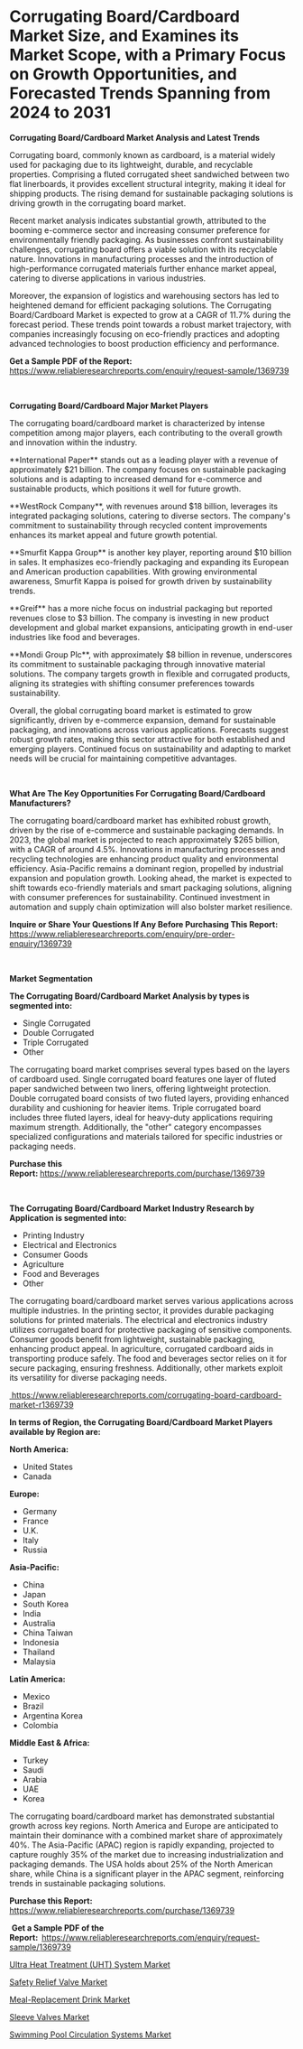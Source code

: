 <p><h1>Corrugating Board/Cardboard Market Size, and Examines its Market Scope, with a Primary Focus on Growth Opportunities, and Forecasted Trends Spanning from 2024 to 2031</h1></p><p><strong>Corrugating Board/Cardboard Market Analysis and Latest Trends</strong></p>
<p><p>Corrugating board, commonly known as cardboard, is a material widely used for packaging due to its lightweight, durable, and recyclable properties. Comprising a fluted corrugated sheet sandwiched between two flat linerboards, it provides excellent structural integrity, making it ideal for shipping products. The rising demand for sustainable packaging solutions is driving growth in the corrugating board market.</p><p>Recent market analysis indicates substantial growth, attributed to the booming e-commerce sector and increasing consumer preference for environmentally friendly packaging. As businesses confront sustainability challenges, corrugating board offers a viable solution with its recyclable nature. Innovations in manufacturing processes and the introduction of high-performance corrugated materials further enhance market appeal, catering to diverse applications in various industries.</p><p>Moreover, the expansion of logistics and warehousing sectors has led to heightened demand for efficient packaging solutions. The Corrugating Board/Cardboard Market is expected to grow at a CAGR of 11.7% during the forecast period. These trends point towards a robust market trajectory, with companies increasingly focusing on eco-friendly practices and adopting advanced technologies to boost production efficiency and performance.</p></p>
<p><strong>Get a Sample PDF of the Report:&nbsp;</strong> <a href="https://www.reliableresearchreports.com/enquiry/request-sample/1369739?utm_campaign=32&utm_medium=2&utm_source=Github&utm_content=ia&utm_term=18102024&utm_id=corrugating-boardcardboard">https://www.reliableresearchreports.com/enquiry/request-sample/1369739</a></p>
<p>&nbsp;</p>
<p><strong>Corrugating Board/Cardboard Major Market Players</strong></p>
<p><p>The corrugating board/cardboard market is characterized by intense competition among major players, each contributing to the overall growth and innovation within the industry. </p><p>**International Paper** stands out as a leading player with a revenue of approximately $21 billion. The company focuses on sustainable packaging solutions and is adapting to increased demand for e-commerce and sustainable products, which positions it well for future growth.</p><p>**WestRock Company**, with revenues around $18 billion, leverages its integrated packaging solutions, catering to diverse sectors. The company's commitment to sustainability through recycled content improvements enhances its market appeal and future growth potential.</p><p>**Smurfit Kappa Group** is another key player, reporting around $10 billion in sales. It emphasizes eco-friendly packaging and expanding its European and American production capabilities. With growing environmental awareness, Smurfit Kappa is poised for growth driven by sustainability trends.</p><p>**Greif** has a more niche focus on industrial packaging but reported revenues close to $3 billion. The company is investing in new product development and global market expansions, anticipating growth in end-user industries like food and beverages.</p><p>**Mondi Group Plc**, with approximately $8 billion in revenue, underscores its commitment to sustainable packaging through innovative material solutions. The company targets growth in flexible and corrugated products, aligning its strategies with shifting consumer preferences towards sustainability.</p><p>Overall, the global corrugating board market is estimated to grow significantly, driven by e-commerce expansion, demand for sustainable packaging, and innovations across various applications. Forecasts suggest robust growth rates, making this sector attractive for both established and emerging players. Continued focus on sustainability and adapting to market needs will be crucial for maintaining competitive advantages.</p></p>
<p>&nbsp;</p>
<p><strong>What Are The Key Opportunities For Corrugating Board/Cardboard Manufacturers?</strong></p>
<p><p>The corrugating board/cardboard market has exhibited robust growth, driven by the rise of e-commerce and sustainable packaging demands. In 2023, the global market is projected to reach approximately $265 billion, with a CAGR of around 4.5%. Innovations in manufacturing processes and recycling technologies are enhancing product quality and environmental efficiency. Asia-Pacific remains a dominant region, propelled by industrial expansion and population growth. Looking ahead, the market is expected to shift towards eco-friendly materials and smart packaging solutions, aligning with consumer preferences for sustainability. Continued investment in automation and supply chain optimization will also bolster market resilience.</p></p>
<p><strong>Inquire or Share Your Questions If Any Before Purchasing This Report:</strong> <a href="https://www.reliableresearchreports.com/enquiry/pre-order-enquiry/1369739?utm_campaign=32&utm_medium=2&utm_source=Github&utm_content=ia&utm_term=18102024&utm_id=corrugating-boardcardboard">https://www.reliableresearchreports.com/enquiry/pre-order-enquiry/1369739</a></p>
<p>&nbsp;</p>
<p><strong>Market Segmentation</strong></p>
<p><strong>The Corrugating Board/Cardboard Market Analysis by types is segmented into:</strong></p>
<p><ul><li>Single Corrugated</li><li>Double Corrugated</li><li>Triple Corrugated</li><li>Other</li></ul></p>
<p><p>The corrugating board market comprises several types based on the layers of cardboard used. Single corrugated board features one layer of fluted paper sandwiched between two liners, offering lightweight protection. Double corrugated board consists of two fluted layers, providing enhanced durability and cushioning for heavier items. Triple corrugated board includes three fluted layers, ideal for heavy-duty applications requiring maximum strength. Additionally, the "other" category encompasses specialized configurations and materials tailored for specific industries or packaging needs.</p></p>
<p><strong>Purchase this Report:&nbsp;</strong><a href="https://www.reliableresearchreports.com/purchase/1369739?utm_campaign=32&utm_medium=2&utm_source=Github&utm_content=ia&utm_term=18102024&utm_id=corrugating-boardcardboard">https://www.reliableresearchreports.com/purchase/1369739</a></p>
<p>&nbsp;</p>
<p><strong>The Corrugating Board/Cardboard Market Industry Research by Application is segmented into:</strong></p>
<p><ul><li>Printing Industry</li><li>Electrical and Electronics</li><li>Consumer Goods</li><li>Agriculture</li><li>Food and Beverages</li><li>Other</li></ul></p>
<p><p>The corrugating board/cardboard market serves various applications across multiple industries. In the printing sector, it provides durable packaging solutions for printed materials. The electrical and electronics industry utilizes corrugated board for protective packaging of sensitive components. Consumer goods benefit from lightweight, sustainable packaging, enhancing product appeal. In agriculture, corrugated cardboard aids in transporting produce safely. The food and beverages sector relies on it for secure packaging, ensuring freshness. Additionally, other markets exploit its versatility for diverse packaging needs.</p></p>
<p><a href="https://www.reliableresearchreports.com/corrugating-board-cardboard-market-r1369739?utm_campaign=32&utm_medium=2&utm_source=Github&utm_content=ia&utm_term=18102024&utm_id=corrugating-boardcardboard">&nbsp;https://www.reliableresearchreports.com/corrugating-board-cardboard-market-r1369739</a></p>
<p><strong>In terms of Region, the Corrugating Board/Cardboard Market Players available by Region are:</strong></p>
<p>
    <p> <strong> North America: </strong>
        <ul>
            <li>United States</li>
            <li>Canada</li>
        </ul>
        </p> 
    <p> <strong> Europe: </strong>
        <ul>
            <li>Germany</li>
            <li>France</li>
            <li>U.K.</li>
            <li>Italy</li>
            <li>Russia</li>
        </ul>
        </p> 
    <p> <strong> Asia-Pacific: </strong>
        <ul>
            <li>China</li>
            <li>Japan</li>
            <li>South Korea</li>
            <li>India</li>
            <li>Australia</li>
            <li>China Taiwan</li>
            <li>Indonesia</li>
            <li>Thailand</li>
            <li>Malaysia</li>
        </ul>
        </p> 
    <p> <strong> Latin America: </strong>
        <ul>
            <li>Mexico</li>
            <li>Brazil</li>
            <li>Argentina Korea</li>
            <li>Colombia</li>
        </ul>
        </p> 
    <p> <strong> Middle East & Africa: </strong>
        <ul>
            <li>Turkey</li>
            <li>Saudi</li>
            <li>Arabia</li>
            <li>UAE</li>
            <li>Korea</li>
        </ul>
    </p>
    </p>
<p><p>The corrugating board/cardboard market has demonstrated substantial growth across key regions. North America and Europe are anticipated to maintain their dominance with a combined market share of approximately 40%. The Asia-Pacific (APAC) region is rapidly expanding, projected to capture roughly 35% of the market due to increasing industrialization and packaging demands. The USA holds about 25% of the North American share, while China is a significant player in the APAC segment, reinforcing trends in sustainable packaging solutions.</p></p>
<p><strong>Purchase this Report: </strong><a href="https://www.reliableresearchreports.com/purchase/1369739?utm_campaign=32&utm_medium=2&utm_source=Github&utm_content=ia&utm_term=18102024&utm_id=corrugating-boardcardboard">https://www.reliableresearchreports.com/purchase/1369739</a></p>
<p>&nbsp;<strong>Get a Sample PDF of the Report:&nbsp;&nbsp;</strong><a href="https://www.reliableresearchreports.com/enquiry/request-sample/1369739?utm_campaign=32&utm_medium=2&utm_source=Github&utm_content=ia&utm_term=18102024&utm_id=corrugating-boardcardboard">https://www.reliableresearchreports.com/enquiry/request-sample/1369739</a></p>
<p><strong></strong></p>
<p><p><a href="https://github.com/AlbertGonzalez266/Market-Research-Report-List-1/blob/main/ultra-heat-treatment-uht-system-market.md?utm_campaign=32&utm_medium=2&utm_source=Github&utm_content=ia&utm_term=18102024&utm_id=corrugating-boardcardboard">Ultra Heat Treatment (UHT) System Market</a></p><p><a href="https://issuu.com/reportprime-2/docs/safety-relief-valve-market-size-203_6d743b5a2145b7?utm_campaign=32&utm_medium=2&utm_source=Github&utm_content=ia&utm_term=18102024&utm_id=corrugating-boardcardboard">Safety Relief Valve Market</a></p><p><a href="https://github.com/BesaLoshi2000/Market-Research-Report-List-1/blob/main/meal-replacement-drink-market.md?utm_campaign=32&utm_medium=2&utm_source=Github&utm_content=ia&utm_term=18102024&utm_id=corrugating-boardcardboard">Meal-Replacement Drink Market</a></p><p><a href="https://www.linkedin.com/pulse/sleeve-valves-industry-insights-report-analyzing-market-trends-i50jf?utm_campaign=32&utm_medium=2&utm_source=Github&utm_content=ia&utm_term=18102024&utm_id=corrugating-boardcardboard">Sleeve Valves Market</a></p><p><a href="https://www.linkedin.com/pulse/swimming-pool-circulation-systems-market-share-analysis-growth-sop8f?utm_campaign=32&utm_medium=2&utm_source=Github&utm_content=ia&utm_term=18102024&utm_id=corrugating-boardcardboard">Swimming Pool Circulation Systems Market</a></p></p>